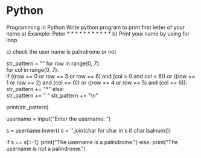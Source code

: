 # Python
Programming in Python
Write python program to print first letter of your name 
a) Example: Peter
               *      *
               *             *
               *              *
               *      *
               *
               *
               *
b) Print your name by using for loop

c) check the user name is palindrome or not

str_pattern = "" 
for row in range(0, 7):    
    for col in range(0, 7):     
        if ((row == 0 or row == 3 or row == 6) and (col > 0 and col < 6)) or ((row == 1 or row == 2) and (col == 0)) or ((row == 4 or row == 5) and (col == 6)):  
            str_pattern += "*"
        else:      
            str_pattern += " "
    str_pattern += "\n"
    
print(str_pattern)

username = input("Enter the username: ")

s = username.lower() 
s = ''.join(char for char in s if char.isalnum())

if s == s[::-1]:
    print("The username is a palindrome.")
else:
    print("The username is not a palindrome.")

